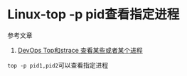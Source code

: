 # Linux-top -p pid查看指定进程

参考文章

1. [DevOps Top和strace 查看某些或者某个进程](https://www.dazhuanlan.com/lock327/topics/1265904)

`top -p pid1,pid2`可以查看指定进程
